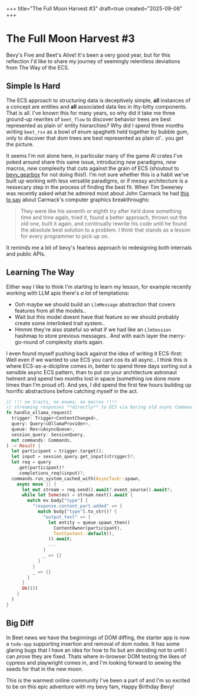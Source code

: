 +++
title="The Full Moon Harvest #3"
draft=true
created="2025-09-06"
+++

# The Full Moon Harvest #3

Bevy's Five and Beet's Alive!
It's been a very good year, but for this reflection I'd like to share my journey of seemingly relentless deviations from The Way of the ECS.

## Simple Is Hard

The ECS approach to structuring data is deceptively simple, **all** instances of a concept are entities and **all** associated data lies in itty-bitty components. That is all. I've known this for many years, so why did it take me three ground-up rewrites of `beet_flow` to discover behavior trees are best represented as plain ol' entity hierarchies? Why did I spend three months writing `beet_rsx` as a bowl of enum spaghetti held together by bubble gum, only to discover that dom trees are best represented as plain ol'.. you get the picture.

It seems I'm not alone here, in particular many of the game AI crates I've poked around share this same issue, introducing *new* paradigms, *new* macros, *new* complexity that cuts against the grain of ECS (shoutout to [bevy_gearbox](https://crates.io/crates/bevy_gearbox) for not doing this!). I'm not sure whether this is a habit we've built up working with less versatile paradigms, or if messy architecture is a nessecary step in the process of finding the best fit.
When Tim Sweeney was recently asked what he admired most about John Carmack he had [this to say](https://lexfridman.com/tim-sweeney-transcript/#chapter12_john_carmack) about Carmack's computer graphics breakthroughs:
> They were like his seventh or eighth try after he’d done something time and time again, tried it, found a better approach, thrown out the old one, built it again, and continually rewrite his code until he found the absolute best solution to a problem. I think that stands as a lesson for every programmer to pick up on.

It reminds me a bit of bevy's fearless approach to redesigning both internals and public APIs.

## Learning The Way

Either way I like to think I'm starting to learn my lesson, for example recently working with LLM apis there's *a lot* of temptations:
- Ooh maybe we should build an `LlmMessage` abstraction that covers features from all the models..
- Wait but this model doesnt have that feature so we should probably create some interlinked trait system..
- Hmmm they're also stateful so what if we had like an `LlmSession` hashmap to store previous messages..
And with each layer the merry-go-round of complexity starts again.

I even found myself pushing back against the idea of writing it ECS-first: Well even if we wanted to use ECS you cant cos its all async.. I think this is where ECS-as-a-dicipline comes in, better to spend three days sorting out a sensible async ECS pattern, than to put on your architecture astronaut helment and spend two months lost in space (something ive done more times than I'm proud of). And yes, I did spend the first few hours building up horrific abstractions before catching myself in the act.

```rust
// !!! no traits, no enums, no macros !!!!
// streaming responses **directly** to ECS via boring old async CommandQueue channels.
fn handle_ollama_request(
  trigger: Trigger<ContentChanged>,
  query: Query<&OllamaProvider>,
  queue: Res<&AsyncQueue>,
  session_query: SessionQuery,
  mut commands: Commands,
) -> Result {
  let participant = trigger.target();
  let input = session_query.get_input(&trigger)?;
  let req = query
    .get(participant)?
    .completions_req(&input)?;
  commands.run_system_cached_with(AsyncTask::spawn,
    async move || {
      let mut stream = req.send().await?.event_source().await?;
      while let Some(ev) = stream.next().await {
        match ev.body["type"] {
          "response.content_part.added" => {
            match body["type"].to_str()? {
              "output_text" => {
                let entity = queue.spawn_then((
                  ContentOwner(participant),
                  TextContent::default(),
                )).await;
                ...
              }
              _ => {}
            }
          }
          _ => {}
        }
      }
      Ok(())
    }
  )
}
```

## Big Diff

In Beet news we have the beginnings of DOM diffing, the starter app is now a `todo-app` supporting insertion and removal of dom nodes. It has some glaring bugs that I have an idea for how to fix but am deciding not to until I can *prove* they are fixed. Thats where in-browser DOM testing the likes of cypress and playwright comes in, and I'm looking forward to sewing the seeds for that in the new moon.

This is the warmest online community I've been a part of and I'm so excited to be on this epic adventure with my bevy fam, Happy Birthday Bevy!
